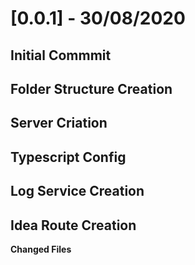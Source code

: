 # [0.0.1] - 30/08/2020
## Initial Commmit 
## Folder Structure Creation 
## Server Criation 
## Typescript Config 
## Log Service Creation 
## Idea Route Creation


**Changed Files**